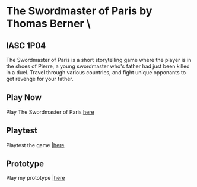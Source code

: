 # The Swordmaster of Paris by Thomas Berner \
## IASC 1P04
The Swordmaster of Paris is a short storytelling game where the player is in the shoes of Pierre, a young swordmaster who's father had just been killed in a duel. Travel through various countries, and fight unique opponants to get revenge for your father. 

## Play Now

Play The Swordmaster of Paris [here](https://dprssdchckn.github.io/IASC-1P04/Final_Build/The%20Swordmaster%20of%20Paris.html)

## Playtest

Playtest the game |[here](Playtest/playtest)

## Prototype

Play my prototype |[here](Prototype/the_swordmaster_of_paris.html)
